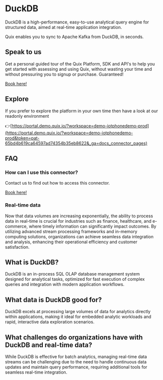 <!--[tech-name]-->
# DuckDB

<!--[blurb-about-tech]-->
DuckDB is a high-performance, easy-to-use analytical query engine for structured data, aimed at real-time application integration.

Quix enables you to sync to Apache Kafka <span id="to_or_from">from</span> <span id="techname">DuckDB</span>, in seconds.

## Speak to us

Get a personal guided tour of the Quix Platform, SDK and API's to help you get started with assessing and using Quix, without wasting your time and without pressuring you to signup or purchase. Guaranteed!

[Book here!](https://quix.io/book-a-demo)


## Explore

If you prefer to explore the platform in your own time then have a look at our readonly environment

👉[https://portal.demo.quix.io/?workspace=demo-iotphonedemo-prod](https://portal.demo.quix.io/?workspace=demo-iotphonedemo-prod&token=pat-65bd4b619ca64597ad74354b35eb8622&_ga=docs_connector_pages)


## FAQ 

### How can I use this connector?

Contact us to find out how to access this connector.

[Book here!](https://quix.io/book-a-demo)

### Real-time data

Now that data volumes are increasing exponentially, the ability to process data in real-time is crucial for industries such as finance, healthcare, and e-commerce, where timely information can significantly impact outcomes. By utilizing advanced stream processing frameworks and in-memory computing solutions, organizations can achieve seamless data integration and analysis, enhancing their operational efficiency and customer satisfaction.

## What is <span id="techname">DuckDB</span>?

<!--[tech-seo-text]-->
DuckDB is an in-process SQL OLAP database management system designed for analytical tasks, optimized for fast execution of complex queries and integration with modern application workflows.

## What data is <span id="techname">DuckDB</span> good for?

<!--[tech-data-seo-text]-->
DuckDB excels at processing large volumes of data for analytics directly within applications, making it ideal for embedded analytic workloads and rapid, interactive data exploration scenarios.

## What challenges do organizations have with <span id="techname">DuckDB</span> and real-time data?

<!--[tech-challenges-seo-text]-->
While DuckDB is effective for batch analytics, managing real-time data streams can be challenging due to the need to handle continuous data updates and maintain query performance, requiring additional tools for seamless real-time integration.